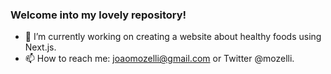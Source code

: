 ### Welcome into my lovely repository!

<!--
**mozelli/mozelli** is a ✨ _special_ ✨ repository because its `README.md` (this file) appears on your GitHub profile.
-->

- 🔭 I’m currently working on creating a website about healthy foods using Next.js.
- 📫 How to reach me: joaomozelli@gmail.com or Twitter @mozelli.
